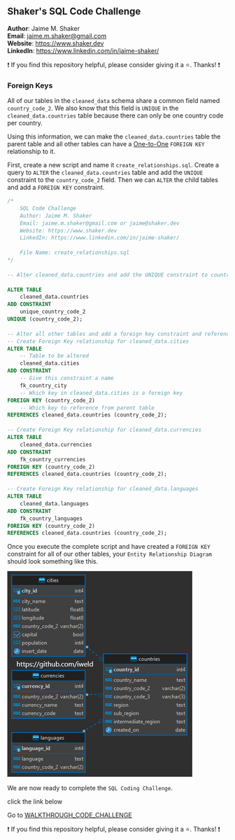## Shaker's SQL Code Challenge

**Author**: Jaime M. Shaker <br />
**Email**: jaime.m.shaker@gmail.com <br />
**Website**: https://www.shaker.dev <br />
**LinkedIn**: https://www.linkedin.com/in/jaime-shaker/  <br />

:exclamation: If you find this repository helpful, please consider giving it a :star:. Thanks! :exclamation:

### Foreign Keys

All of our tables in the `cleaned_data` schema share a common field named `country_code_2`.  We also know that this field is `UNIQUE` in the `cleaned_data.countries` table because there can only be one country code per country.

Using this information, we can make the `cleaned_data.countries` table the parent table and all other tables can have a [One-to-One](https://fmhelp.filemaker.com/help/18/fmp/en/index.html#page/FMP_Help/one-to-one-relationships.html) `FOREIGN KEY` relationship to it.

First, create a new script and name it `create_relationships.sql`.  Create a query to `ALTER` the `cleaned_data.countries` table and add the `UNIQUE` constraint to the `country_code_2` field.  Then we can `ALTER` the child tables and add a `FOREIGN KEY` constraint.

```sql
/*
	SQL Code Challenge
	Author: Jaime M. Shaker
	Email: jaime.m.shaker@gmail.com or jaime@shaker.dev
	Website: https://www.shaker.dev
	LinkedIn: https://www.linkedin.com/in/jaime-shaker/
	
	File Name: create_relationships.sql
*/

-- Alter cleaned_data.countries and add the UNIQUE constraint to country_code_2

ALTER TABLE 
	cleaned_data.countries 
ADD CONSTRAINT 
	unique_country_code_2 
UNIQUE (country_code_2);

-- Alter all other tables and add a foreign key constraint and reference.
-- Create Foreign Key relationship for cleaned_data.cities
ALTER TABLE 
	-- Table to be altered
	cleaned_data.cities
ADD CONSTRAINT 
	-- Give this constraint a name
	fk_country_city 
	-- Which key in cleaned_data.cities is a foreign key
FOREIGN KEY (country_code_2)
	-- Which key to reference from parent table
REFERENCES cleaned_data.countries (country_code_2);

-- Create Foreign Key relationship for cleaned_data.currencies
ALTER TABLE
	cleaned_data.currencies
ADD CONSTRAINT 
	fk_country_currencies
FOREIGN KEY (country_code_2)
REFERENCES cleaned_data.countries (country_code_2);

-- Create Foreign Key relationship for cleaned_data.languages
ALTER TABLE 
	cleaned_data.languages
ADD CONSTRAINT 
	fk_country_languages 
FOREIGN KEY (country_code_2)
REFERENCES cleaned_data.countries (country_code_2);

```

Once you execute the complete script and have created a `FOREIGN KEY` constraint for all of our other tables, your `Entity Relationship Diagram` should look something like this.

![alt text](../images/ERD.PNG)

We are now ready to complete the `SQL Coding Challenge`.

click the link below

Go to [WALKTHROUGH_CODE_CHALLENGE](WALKTHROUGH_7_CODE_CHALLENGE.md)

:exclamation: If you find this repository helpful, please consider giving it a :star:. Thanks! :exclamation:



